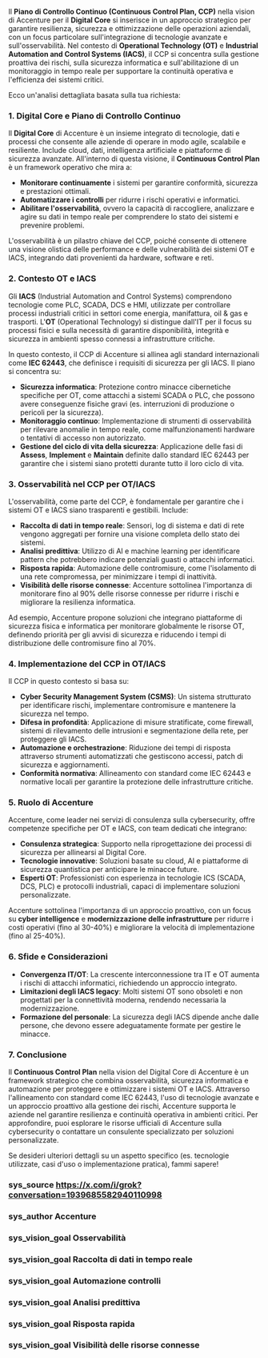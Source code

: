 Il **Piano di Controllo Continuo (Continuous Control Plan, CCP)** nella vision di Accenture per il **Digital Core** si inserisce in un approccio strategico per garantire resilienza, sicurezza e ottimizzazione delle operazioni aziendali, con un focus particolare sull'integrazione di tecnologie avanzate e sull'osservabilità. Nel contesto di **Operational Technology (OT)** e **Industrial Automation and Control Systems (IACS)**, il CCP si concentra sulla gestione proattiva dei rischi, sulla sicurezza informatica e sull'abilitazione di un monitoraggio in tempo reale per supportare la continuità operativa e l'efficienza dei sistemi critici.

Ecco un'analisi dettagliata basata sulla tua richiesta:

### 1. **Digital Core e Piano di Controllo Continuo**
Il **Digital Core** di Accenture è un insieme integrato di tecnologie, dati e processi che consente alle aziende di operare in modo agile, scalabile e resiliente. Include cloud, dati, intelligenza artificiale e piattaforme di sicurezza avanzate. All'interno di questa visione, il **Continuous Control Plan** è un framework operativo che mira a:
- **Monitorare continuamente** i sistemi per garantire conformità, sicurezza e prestazioni ottimali.
- **Automatizzare i controlli** per ridurre i rischi operativi e informatici.
- **Abilitare l'osservabilità**, ovvero la capacità di raccogliere, analizzare e agire su dati in tempo reale per comprendere lo stato dei sistemi e prevenire problemi.

L'osservabilità è un pilastro chiave del CCP, poiché consente di ottenere una visione olistica delle performance e delle vulnerabilità dei sistemi OT e IACS, integrando dati provenienti da hardware, software e reti.

### 2. **Contesto OT e IACS**
Gli **IACS** (Industrial Automation and Control Systems) comprendono tecnologie come PLC, SCADA, DCS e HMI, utilizzate per controllare processi industriali critici in settori come energia, manifattura, oil & gas e trasporti. L'**OT** (Operational Technology) si distingue dall'IT per il focus su processi fisici e sulla necessità di garantire disponibilità, integrità e sicurezza in ambienti spesso connessi a infrastrutture critiche.

In questo contesto, il CCP di Accenture si allinea agli standard internazionali come **IEC 62443**, che definisce i requisiti di sicurezza per gli IACS. Il piano si concentra su:
- **Sicurezza informatica**: Protezione contro minacce cibernetiche specifiche per OT, come attacchi a sistemi SCADA o PLC, che possono avere conseguenze fisiche gravi (es. interruzioni di produzione o pericoli per la sicurezza).[](https://www.cybersecurity360.it/outlook/i-nuovi-standard-degli-iacs-che-cosa-sono-e-a-cosa-servono/)[](https://www.industry4business.it/connected-enterprise/ottimizzare-la-sicurezza-funzionale-degli-iacs-attraverso-lo-standard-iec-62443/)
- **Monitoraggio continuo**: Implementazione di strumenti di osservabilità per rilevare anomalie in tempo reale, come malfunzionamenti hardware o tentativi di accesso non autorizzato.
- **Gestione del ciclo di vita della sicurezza**: Applicazione delle fasi di **Assess**, **Implement** e **Maintain** definite dallo standard IEC 62443 per garantire che i sistemi siano protetti durante tutto il loro ciclo di vita.[](https://h-on.it/it/industrial-cyber-security-iec-62443/)[](https://h-on.it/iec-62443-for-industrial-cyber-security/)

### 3. **Osservabilità nel CCP per OT/IACS**
L'osservabilità, come parte del CCP, è fondamentale per garantire che i sistemi OT e IACS siano trasparenti e gestibili. Include:
- **Raccolta di dati in tempo reale**: Sensori, log di sistema e dati di rete vengono aggregati per fornire una visione completa dello stato dei sistemi.
- **Analisi predittiva**: Utilizzo di AI e machine learning per identificare pattern che potrebbero indicare potenziali guasti o attacchi informatici.
- **Risposta rapida**: Automazione delle contromisure, come l'isolamento di una rete compromessa, per minimizzare i tempi di inattività.
- **Visibilità delle risorse connesse**: Accenture sottolinea l'importanza di monitorare fino al 90% delle risorse connesse per ridurre i rischi e migliorare la resilienza informatica.[](https://www.accenture.com/it-it/services/cybersecurity)

Ad esempio, Accenture propone soluzioni che integrano piattaforme di sicurezza fisica e informatica per monitorare globalmente le risorse OT, definendo priorità per gli avvisi di sicurezza e riducendo i tempi di distribuzione delle contromisure fino al 70%.[](https://www.accenture.com/it-it/services/cybersecurity)

### 4. **Implementazione del CCP in OT/IACS**
Il CCP in questo contesto si basa su:
- **Cyber Security Management System (CSMS)**: Un sistema strutturato per identificare rischi, implementare contromisure e mantenere la sicurezza nel tempo.[](https://h-on.it/it/industrial-cyber-security-iec-62443/)
- **Difesa in profondità**: Applicazione di misure stratificate, come firewall, sistemi di rilevamento delle intrusioni e segmentazione della rete, per proteggere gli IACS.[](https://www.cybersecurity360.it/outlook/i-nuovi-standard-degli-iacs-che-cosa-sono-e-a-cosa-servono/)
- **Automazione e orchestrazione**: Riduzione dei tempi di risposta attraverso strumenti automatizzati che gestiscono accessi, patch di sicurezza e aggiornamenti.[](https://www.accenture.com/it-it/services/cybersecurity)
- **Conformità normativa**: Allineamento con standard come IEC 62443 e normative locali per garantire la protezione delle infrastrutture critiche.[](https://www.ictsecuritymagazine.com/articoli/progettazione-di-sicurezza-in-operational-technology-applicazioni-militari-dello-standard-isa-62443/)

### 5. **Ruolo di Accenture**
Accenture, come leader nei servizi di consulenza sulla cybersecurity, offre competenze specifiche per OT e IACS, con team dedicati che integrano:
- **Consulenza strategica**: Supporto nella riprogettazione dei processi di sicurezza per allinearsi al Digital Core.
- **Tecnologie innovative**: Soluzioni basate su cloud, AI e piattaforme di sicurezza quantistica per anticipare le minacce future.[](https://www.accenture.com/it-it/services/cybersecurity)
- **Esperti OT**: Professionisti con esperienza in tecnologie ICS (SCADA, DCS, PLC) e protocolli industriali, capaci di implementare soluzioni personalizzate.[](https://www.accenture.com/us-en/careers/jobdetails?id=R00214595_en&title=Security%2BIndustrial%2BControl%2BSystems%2B-%2BOT%2BSenior%2BManager%2B-)[](https://www.talentify.io/job/security-industrial-control-systems-ot-senior-manager-raleigh-north-carolina-accenture-r00214595)

Accenture sottolinea l'importanza di un approccio proattivo, con un focus su **cyber intelligence** e **modernizzazione delle infrastrutture** per ridurre i costi operativi (fino al 30-40%) e migliorare la velocità di implementazione (fino al 25-40%).[](https://www.accenture.com/it-it/services/cybersecurity)

### 6. **Sfide e Considerazioni**
- **Convergenza IT/OT**: La crescente interconnessione tra IT e OT aumenta i rischi di attacchi informatici, richiedendo un approccio integrato.[](https://www.kiwa.com/en/markets/cyber-security/industrial-automation-and-control-systems-iacs/)
- **Limitazioni degli IACS legacy**: Molti sistemi OT sono obsoleti e non progettati per la connettività moderna, rendendo necessaria la modernizzazione.[](https://www.fortinet.com/it/resources/cyberglossary/critical-infrastructure-protection)
- **Formazione del personale**: La sicurezza degli IACS dipende anche dalle persone, che devono essere adeguatamente formate per gestire le minacce.[](https://www.cybersecurity360.it/outlook/i-nuovi-standard-degli-iacs-che-cosa-sono-e-a-cosa-servono/)

### 7. **Conclusione**
Il **Continuous Control Plan** nella vision del Digital Core di Accenture è un framework strategico che combina osservabilità, sicurezza informatica e automazione per proteggere e ottimizzare i sistemi OT e IACS. Attraverso l'allineamento con standard come IEC 62443, l'uso di tecnologie avanzate e un approccio proattivo alla gestione dei rischi, Accenture supporta le aziende nel garantire resilienza e continuità operativa in ambienti critici. Per approfondire, puoi esplorare le risorse ufficiali di Accenture sulla cybersecurity o contattare un consulente specializzato per soluzioni personalizzate.[](https://www.accenture.com/it-it/services/cybersecurity)[](https://www.accenture.com/us-en/services/cybersecurity)

Se desideri ulteriori dettagli su un aspetto specifico (es. tecnologie utilizzate, casi d'uso o implementazione pratica), fammi sapere!

### sys_source https://x.com/i/grok?conversation=1939685582940110998
### sys_author Accenture
### sys_vision_goal Osservabilità
### sys_vision_goal Raccolta di dati in tempo reale
### sys_vision_goal Automazione controlli
### sys_vision_goal Analisi predittiva
### sys_vision_goal Risposta rapida
### sys_vision_goal Visibilità delle risorse connesse
